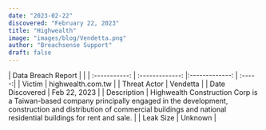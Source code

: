 ```yaml
---
date: "2023-02-22"
discovered: "February 22, 2023"
title: "Highwealth"
image: "images/blog/Vendetta.png"
author: "Breachsense Support"
draft: false
---
```


| Data Breach Report           |              | 
| :-----------: | :-------------:     |:-------------:    | :-----:|
| Victim      | highwealth.com.tw      | 
| Threat Actor      | Vendetta      | 
| Date Discovered      | Feb 22, 2023      | 
| Description      | Highwealth Construction Corp is a Taiwan-based company principally engaged in the development, construction and distribution of commercial buildings and national residential buildings for rent and sale.      | 
| Leak Size      | Unknown      | 

